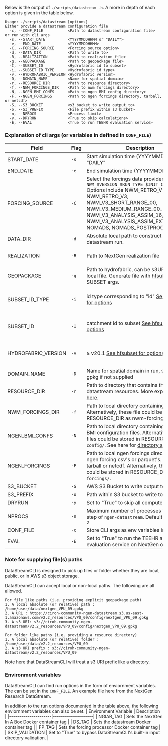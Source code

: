 Below is the output of `./scripts/datastream -h`. A more in depth of each option is given in the table below. 

```
Usage: ./scripts/datastream [options]
Either provide a datastream configuration file
  -c, --CONF_FILE           <Path to datastream configuration file> 
or run with cli args
  -s, --START_DATE          <YYYYMMDDHHMM or "DAILY"> 
  -e, --END_DATE            <YYYYMMDDHHMM> 
  -C, --FORCING_SOURCE      <Forcing source option> 
  -d, --DATA_DIR            <Path to write to> 
  -R, --REALIZATION         <Path to realization file> 
  -g, --GEOPACKAGE          <Path to geopackage file> 
  -I, --SUBSET_ID           <Hydrofabric id to subset>  
  -i, --SUBSET_ID_TYPE      <Hydrofabric id type>  
  -v, --HYDROFABRIC_VERSION <Hydrofabric version> 
  -D, --DOMAIN_NAME         <Name for spatial domain> 
  -r, --RESOURCE_DIR        <Path to resource directory> 
  -f, --NWM_FORCINGS_DIR    <Path to nwm forcings directory> 
  -N, --NGEN_BMI_CONFS      <Path to ngen BMI config directory> 
  -F, --NGEN_FORCINGS       <Path to ngen forcings directory, tarball, or netcdf> 
  -S, --S3_BUCKET           <s3 bucket to write output to>  
  -o, --S3_PREFIX           <File prefix within s3 bucket> 
  -n, --NPROCS              <Process limit> 
  -y, --DRYRUN              <True to skip calculations> 
  -E, --EVAL                <True to run TEEHR evaluation service> 
  ```

### Explanation of cli args (or variables in defined in `CONF_FILE`)
| Field               | Flag | Description              | Required   |
|---------------------|------|--------------------|------|
| START_DATE          | `-s` |Start simulation time (YYYYMMDDHHMM) or "DAILY" | :white_check_mark: | |
| END_DATE            | `-e` |End simulation time  (YYYYMMDDHHMM) | :white_check_mark: |
| FORCING_SOURCE | `-C` |Select the forcings data provider. Format is `NWM_$VERSION_$RUN_TYPE_$INIT_CYCLE_$MEMBER` Options include NWM_RETRO_V2, NWM_RETRO_V3, NWM_V3_SHORT_RANGE_00, NWM_V3_MEDIUM_RANGE_00_0, NWM_V3_ANALYSIS_ASSIM_16, NWM_V3_ANALYSIS_ASSIM_EXTEND, NOMADS, NOMADS_POSTPROCESSED | :white_check_mark: |
| DATA_DIR           | `-d` |Absolute local path to construct the datastream run. | :white_check_mark: |
| REALIZATION         | `-R` |Path to NextGen realization file | Required here or file exists in `RESOURCE_DIR/config` |
| GEOPACKAGE          | `-g` | Path to hydrofabric, can be s3URI, URL, or local file. Generate file with [hfsubset](https://github.com/lynker-spatial/hfsubsetCLI) or use SUBSET args. | Required here or file exists in `RESOURCE_DIR/config` |
| SUBSET_ID_TYPE      | `-i` | id type corresponding to "id" [See hfsubset for options](https://github.com/LynkerIntel/hfsubset?tab=readme-ov-file#cli-option) | Required here if user is not providing GEOPACKAGE and GEOPACKAGE_ATTR. |
| SUBSET_ID           | `-I` | catchment id to subset [See hfsubset for options](https://github.com/LynkerIntel/hfsubset?tab=readme-ov-file#cli-option) | Required here if user is not providing GEOPACKAGE and GEOPACKAGE_ATTR.  |
| HYDROFABRIC_VERSION | `-v` |$\geq$ v20.1 [See hfsubset for options](https://github.com/LynkerIntel/hfsubset?tab=readme-ov-file#cli-option)  | Required here if user is not providing GEOPACKAGE and GEOPACKAGE_ATTR. | 
| DOMAIN_NAME         | `-D` | Name for spatial domain in run, stripped from gpkg if not supplied |  |
| RESOURCE_DIR       | `-r` |Path to directory that contains the datastream resources. More explanation [here](#resource_dir-datastream-resources). |  |
| NWM_FORCINGS_DIR | `-f` |Path to local directory containing nwm files. Alternatively, these file could be stored in RESOURCE_DIR as nwm-forcings. |  |
| NGEN_BMI_CONFS | `-N` |Path to local directory containing NextGen BMI configuration files. Alternatively, these files could be stored in RESOURCE_DIR under `config/`.  See here for [directory structure](#configuration-directory-ngen-runconfig). |  |
| NGEN_FORCINGS  | `-F` | Path to local ngen forcings directory holding ngen forcing csv's or parquet's. Also accepts tarball or netcdf. Alternatively, this file(s) could  be stored in RESOURCE_DIR at `ngen-forcings/`. |  |
| S3_BUCKET           | `-S` | AWS S3 Bucket to write output to |  |
| S3_PREFIX           | `-o` | Path within S3 bucket to write to |
| DRYRUN             | `-y` | Set to "True" to skip all compute steps. |
| NPROCS              | `-n` | Maximum number of processes to use in any step of  `ngen-datastream`. Defaults to `nprocs - 2` |  |
| CONF_FILE            | `-c` | Store CLI args as env variables in a file. |  |
| EVAL | `-E` | Set to "True" to run the TEEHR automated evaluation service on NextGen outputs. |  |

### Note for supplying file(s) paths
DataStreamCLI is designed to pick up files or folder whether they are local, public, or in AWS s3 object storage.

DataStreamCLI can accept local or non-local paths. The following are all allowed.
``` 
For file like paths (i.e. providing explicit geopackage path)
1. A local absolute (or relative) path : /home/user/data/nextgen_VPU_09.gpkg
2. A URL : https://ciroh-community-ngen-datastream.s3.us-east-1.amazonaws.com/v2.2_resources/VPU_09/config/nextgen_VPU_09.gpkg
3. A s3 URI: s3://ciroh-community-ngen-datastream/v2.2_resources/VPU_09/config/nextgen_VPU_09.gpkg

For folder like paths (i.e. providing a resource directory)
1. A local absolute (or relative) folder : /home/user/data/v2.2_resources/VPU_09
2. A s3 URI prefix : s3://ciroh-community-ngen-datastream/v2.2_resources/VPU_09
```

Note here that DataStreamCLI will treat a s3 URI prefix like a directory.

### Environment variables
DataStreamCLI can find run options in the form of enviornment variables. The can be set in the `CONF_FILE`. An example file here from the NextGen Research DataStream. 

In addition to the run options documented in the table above, the following enviornment variables can also be set.
| Environment Variable  | Description         | 
|---------------------|--------------------|
| NGIAB_TAG | Sets the NextGen In A Box Docker container tag |
| DS_TAG | Sets the datastream Docker container tag |
| FP_TAG | Sets the forcing processor Docker container tag |
| SKIP_VALIDATION | Set to "True" to bypass DataStreamCLI's built-in input directory validation. |

